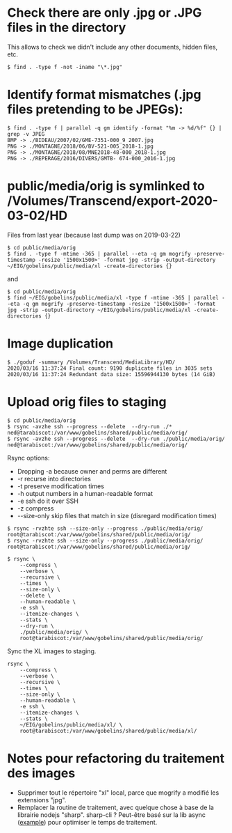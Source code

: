 # Check there are only .jpg or .JPG files in the directory

This allows to check we didn't include any other documents,
hidden files, etc.

`$ find . -type f -not -iname "\*.jpg"`

# Identify format mismatches (.jpg files pretending to be JPEGs):

```
$ find . -type f | parallel -q gm identify -format "%m -> %d/%f" {} | grep -v JPEG
BMP -> ./BIDEAU/2007/02/GME-7351-000_9 2007.jpg
PNG -> ./MONTAGNE/2018/06/BV-521-005_2018-1.jpg
PNG -> ./MONTAGNE/2018/08/MNE2018-48-000_2018-1.jpg
PNG -> ./REPERAGE/2016/DIVERS/GMTB- 674-000_2016-1.jpg
```

# public/media/orig is symlinked to /Volumes/Transcend/export-2020-03-02/HD

Files from last year (because last dump was on 2019-03-22)

```
$ cd public/media/orig
$ find . -type f -mtime -365 | parallel --eta -q gm mogrify -preserve-timestamp -resize '1500x1500>' -format jpg -strip -output-directory ~/EIG/gobelins/public/media/xl -create-directories {}
```

and

```
$ cd public/media/orig
$ find ~/EIG/gobelins/public/media/xl -type f -mtime -365 | parallel --eta -q gm mogrify -preserve-timestamp -resize '1500x1500>' -format jpg -strip -output-directory ~/EIG/gobelins/public/media/xl -create-directories {}
```

# Image duplication

```
$ ./goduf -summary /Volumes/Transcend/MediaLibrary/HD/
2020/03/16 11:37:24 Final count: 9190 duplicate files in 3035 sets
2020/03/16 11:37:24 Redundant data size: 15596944130 bytes (14 GiB)
```

# Upload orig files to staging

```
$ cd public/media/orig
$ rsync -avzhe ssh --progress --delete  --dry-run ./* ned@tarabiscot:/var/www/gobelins/shared/public/media/orig/
$ rsync -avzhe ssh --progress --delete  --dry-run ./public/media/orig/ ned@tarabiscot:/var/www/gobelins/shared/public/media/orig/
```

Rsync options:

- Dropping -a because owner and perms are different
- -r recurse into directories
- -t preserve modification times
- -h output numbers in a human-readable format
- -e ssh do it over SSH
- -z compress
- --size-only skip files that match in size (disregard modification times)

```
$ rsync -rvzhte ssh --size-only --progress ./public/media/orig/ root@tarabiscot:/var/www/gobelins/shared/public/media/orig/
$ rsync -rvzhte ssh --size-only --progress ./public/media/orig/ root@tarabiscot:/var/www/gobelins/shared/public/media/orig/

$ rsync \
    --compress \
    --verbose \
    --recursive \
    --times \
    --size-only \
    --delete \
    --human-readable \
    -e ssh \
    --itemize-changes \
    --stats \
    --dry-run \
    ./public/media/orig/ \
    root@tarabiscot:/var/www/gobelins/shared/public/media/orig/
```

Sync the XL images to staging.

```
rsync \
    --compress \
    --verbose \
    --recursive \
    --times \
    --size-only \
    --human-readable \
    -e ssh \
    --itemize-changes \
    --stats \
    ~/EIG/gobelins/public/media/xl/ \
    root@tarabiscot:/var/www/gobelins/shared/public/media/xl/
```

# Notes pour refactoring du traitement des images

- Supprimer tout le répertoire "xl" local, parce que mogrify a modifié les extensions "jpg".
- Remplacer la routine de traitement, avec quelque chose à base de la librairie nodejs "sharp". sharp-cli ? Peut-être basé sur la lib async ([example](https://gist.github.com/moose56/15b2172d95d5ded056383a3942145787)) pour optimiser le temps de traitement.
